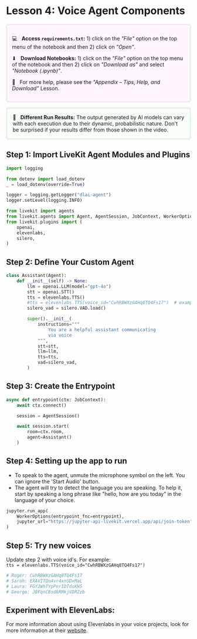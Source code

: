 # Lesson 4: Voice Agent Components

<div style="background-color:#fff6ff; padding:13px; border-width:3px; border-color:#efe6ef; border-style:solid; border-radius:6px">
<p> 💻 &nbsp; <b>Access <code>requirements.txt</code>:</b> 1) click on the <em>"File"</em> option on the top menu of the notebook and then 2) click on <em>"Open"</em>.

<p> ⬇ &nbsp; <b>Download Notebooks:</b> 1) click on the <em>"File"</em> option on the top menu of the notebook and then 2) click on <em>"Download as"</em> and select <em>"Notebook (.ipynb)"</em>.</p>

<p> 📒 &nbsp; For more help, please see the <em>"Appendix – Tips, Help, and Download"</em> Lesson.</p>

</div>

<p style="background-color:#f7fff8; padding:15px; border-width:3px; border-color:#e0f0e0; border-style:solid; border-radius:6px"> 🚨
&nbsp; <b>Different Run Results:</b> The output generated by AI models can vary with each execution due to their dynamic, probabilistic nature. Don't be surprised if your results differ from those shown in the video.</p>

## Step 1: Import LiveKit Agent Modules and Plugins


```python
import logging

from dotenv import load_dotenv
_ = load_dotenv(override=True)

logger = logging.getLogger("dlai-agent")
logger.setLevel(logging.INFO)

from livekit import agents
from livekit.agents import Agent, AgentSession, JobContext, WorkerOptions, jupyter
from livekit.plugins import (
    openai,
    elevenlabs,
    silero,
)
```

## Step 2: Define Your Custom Agent


```python
class Assistant(Agent):
    def __init__(self) -> None:
        llm = openai.LLM(model="gpt-4o")
        stt = openai.STT()
        tts = elevenlabs.TTS()
        #tts = elevenlabs.TTS(voice_id="CwhRBWXzGAHq8TQ4Fs17")  # example with defined voice
        silero_vad = silero.VAD.load()

        super().__init__(
            instructions="""
                You are a helpful assistant communicating 
                via voice
            """,
            stt=stt,
            llm=llm,
            tts=tts,
            vad=silero_vad,
        )
```

## Step 3: Create the Entrypoint


```python
async def entrypoint(ctx: JobContext):
    await ctx.connect()

    session = AgentSession()

    await session.start(
        room=ctx.room,
        agent=Assistant()
    )
```

## Step 4: Setting up the app to run
- To speak to the agent, unmute the microphone symbol on the left. You can ignore the 'Start Audio' button.
- The agent will try to detect the language you are speaking. To help it, start by speaking a long phrase like "hello, how are you today" in the language of your choice.


```python
jupyter.run_app(
    WorkerOptions(entrypoint_fnc=entrypoint), 
    jupyter_url="https://jupyter-api-livekit.vercel.app/api/join-token"
)
```

## Step 5: Try new voices
Update step 2 with voice id's. For example:  
`tts = elevenlabs.TTS(voice_id="CwhRBWXzGAHq8TQ4Fs17") `


```python
# Roger: CwhRBWXzGAHq8TQ4Fs17
# Sarah: EXAVITQu4vr4xnSDxMaL
# Laura: FGY2WhTYpPnrIDTdsKH5
# George: JBFqnCBsd6RMkjVDRZzb
```

## Experiment with ElevenLabs:
For more information about using Elevenlabs in your voice projects, look for more information at their [website](https://elevenlabs.io/conversational-ai). 



```python

```
